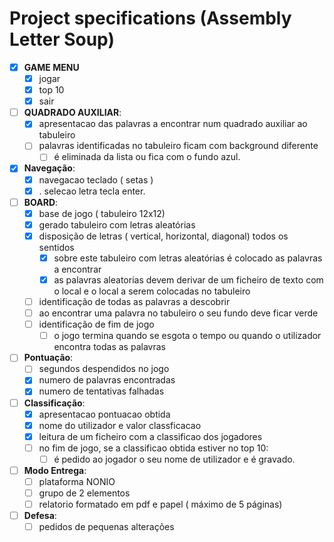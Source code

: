 # Project specifications (Assembly Letter Soup)

- [x] **GAME MENU**
   - [x] jogar
   - [x] top 10
   - [x] sair

- [ ] **QUADRADO AUXILIAR**:
    - [x] apresentacao das palavras a encontrar num quadrado auxiliar ao tabuleiro
    - [ ] palavras identificadas no tabuleiro ficam com background diferente
      - [ ] é eliminada da lista ou fica com o fundo azul.

- [x] **Navegação**:
    - [x] navegacao teclado ( setas )
    - [x] . selecao letra tecla enter.

- [ ] **BOARD**:
    - [x] base de jogo ( tabuleiro 12x12)
    - [x] gerado tabuleiro com letras aleatórias
    - [x] disposição de letras ( vertical, horizontal, diagonal) todos os sentidos
        - [x] sobre este tabuleiro com letras aleatórias é colocado as palavras a encontrar
        - [x] as palavras aleatorias devem derivar de um ficheiro de texto com o local e o local a serem colocadas no tabuleiro
    - [ ] identificação de todas as palavras a descobrir
    - [ ] ao encontrar uma palavra no tabuleiro o seu fundo deve ficar verde
    - [ ] identificação de fim de jogo
        - [ ] o jogo termina quando se esgota o tempo ou quando o utilizador encontra todas as palavras

- [ ] **Pontuação**:
    - [ ] segundos despendidos no jogo
    - [x] numero de palavras encontradas
    - [x] numero de tentativas falhadas

- [ ] **Classificação**:
    - [x] apresentacao pontuacao obtida
    - [x] nome do utilizador e valor classficacao
    - [x] leitura de um ficheiro com a classificao dos jogadores
    - [ ] no fim de jogo, se a classificao obtida estiver no top 10:
        - [ ] é pedido ao jogador o seu nome de utilizador e é gravado.

- [ ] **Modo Entrega**:
    - [ ] plataforma NONIO
    - [ ] grupo de 2 elementos
    - [ ] relatorio formatado em pdf e papel ( máximo de 5 páginas)

- [ ] **Defesa**:
    - [ ] pedidos de pequenas alterações